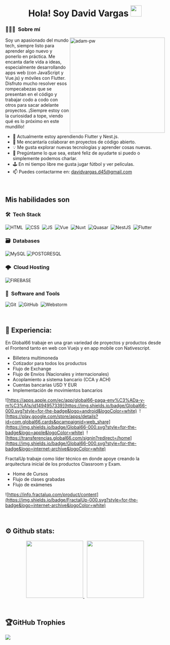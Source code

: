 <h1 align="center">Hola! Soy David Vargas <img src="https://media.giphy.com/media/hvRJCLFzcasrR4ia7z/giphy.gif" width="35px"></h1>

### 👨🏻‍💻 &nbsp;Sobre mí

<p><img width="300px" align="right" src="https://github.com/Adam-pw/Adam-pw/blob/main/animation_500_kxa883sd.gif" alt="adam-pw" /></p>

Soy un apasionado del mundo tech, siempre listo para aprender algo nuevo y ponerlo en práctica. Me encanta darle vida a ideas, especialmente desarrollando apps 
web (con JavaScript y Vue.js) y móviles con Flutter. Disfruto mucho resolver esos rompecabezas que se presentan en el código y trabajar codo a codo con otros 
para sacar adelante proyectos. ¡Siempre estoy con la curiosidad a tope, viendo qué es lo próximo en este mundillo!

- 🌱 Actualmente estoy aprendiendo Flutter y Nest.js.
- 👯 Me encantaría colaborar en proyectos de código abierto.
- 💡 Me gusta explorar nuevas tecnologías y aprender cosas nuevas.
- 💬 Pregúntame lo que sea, estaré feliz de ayudarte si puedo o simplemente podemos charlar.
- 🕹 En mi tiempo libre me gusta jugar fútbol y ver películas.
- 📫 Puedes contactarme en: davidvargas.d45@gmail.com

<!---
</br>
Por si gustas apoyarme!

[![ko-fi](https://ko-fi.com/img/githubbutton_sm.svg)](https://ko-fi.com/C0C11FRGHH)
-->
  
</br>

<h2 align="left" >Mis habilidades son</h2>


### 🛠 &nbsp;Tech Stack

  ![HTML](https://img.shields.io/badge/HTML5-E34F26?style=for-the-badge&logo=html5&logoColor=white)&nbsp;
  ![CSS](https://img.shields.io/badge/CSS3-1572B6?style=for-the-badge&logo=css3&logoColor=white)&nbsp;
  ![JS](https://img.shields.io/badge/JavaScript-F7DF1E?style=for-the-badge&logo=javascript&logoColor=black)&nbsp;
  ![Vue](https://img.shields.io/badge/Vue-42B883?style=for-the-badge&logo=vue.js&logoColor=white)&nbsp;
  ![Nuxt](https://img.shields.io/badge/Nuxt-00C16A?style=for-the-badge&logo=nuxt&logoColor=white)&nbsp;
  ![Quasar](https://img.shields.io/badge/Quasar-00B4FF?style=for-the-badge&logo=quasar&logoColor=white)&nbsp;
  ![NestJS](https://img.shields.io/badge/Nestjs-F23551?style=for-the-badge&logo=nestjs&logoColor=white)&nbsp;
  ![Flutter](https://img.shields.io/badge/Flutter-0468D7?style=for-the-badge&logo=flutter&logoColor=white)&nbsp;

  ### 🗃 &nbsp;Databases
  
  ![MySQL](https://img.shields.io/badge/mysql-4479A1.svg?style=for-the-badge&logo=mysql&logoColor=white)
  ![POSTGRESQL](https://img.shields.io/badge/postgres-%23316192.svg?style=for-the-badge&logo=postgresql&logoColor=white)&nbsp;

  ### 🌩️ &nbsp;Cloud Hosting
  
  ![FIREBASE](https://img.shields.io/badge/firebase-DD2C00.svg?style=for-the-badge&logo=firebase&logoColor=white)&nbsp;

  ### 🧰 &nbsp;Software and Tools 
  
  ![Git](https://img.shields.io/badge/git-%23F05033.svg?style=for-the-badge&logo=git&logoColor=white)&nbsp;
  ![GitHub](https://img.shields.io/badge/github-%23121011.svg?style=for-the-badge&logo=github&logoColor=white)&nbsp;
  ![Webstorm](https://img.shields.io/badge/Webstorm-000000.svg?style=for-the-badge&logo=webstorm&logoColor=white)&nbsp;

</br>

### <h2>💼 Experiencia:</h2> 

En Global66 trabaje en una gran variedad de proyectos y productos desde el Frontend tanto en web con Vuejs y en app mobile con Nativescript.

- Billetera multimoneda
- Cotizador para todos los productos
- Flujo de Exchange
- Flujo de Envíos (Nacionales y internacionales)
- Acoplamiento a sistema bancario (CCA y ACH)
- Cuentas bancarias USD Y EUR
- Implementación de movimientos bancarios

![https://apps.apple.com/ec/app/global66-paga-env%C3%ADa-y-m%C3%A1s/id1494957339](https://img.shields.io/badge/Global66-000.svg?style=for-the-badge&logo=android&logoColor=white)&nbsp;
![https://play.google.com/store/apps/details?id=com.global66.cards&pcampaignid=web_share](https://img.shields.io/badge/Global66-000.svg?style=for-the-badge&logo=apple&logoColor=white)&nbsp;
![https://transferencias.global66.com/signin?redirect=/home](https://img.shields.io/badge/Global66-000.svg?style=for-the-badge&logo=internet-archive&logoColor=white)


FractalUp trabaje como líder técnico en donde apoye creando la arquitectura inicial de los productos Classroom y Exam.

- Home de Cursos
- Flujo de clases grabadas
- Flujo de exámenes

![https://info.fractalup.com/product/content](https://img.shields.io/badge/FractalUp-000.svg?style=for-the-badge&logo=internet-archive&logoColor=white)

</br>

### <h2>⚙️ Github stats:</h2> 

<p align="center">
  <a href="https://github.com/thedavos">
    <img height="180em" src="https://github-readme-stats-eight-theta.vercel.app/api?username=thedavos&show_icons=true&theme=algolia&include_all_commits=true&count_private=true"/>
  </a>
  &nbsp;
  <a href="https://github.com/thedavos">
    <img height="180em" src="https://github-readme-stats-eight-theta.vercel.app/api/top-langs/?username=thedavos&layout=compact&langs_count=8&theme=algolia"/>
  </a>
</p>

</br>

## 🏆GitHub Trophies
![](https://github-profile-trophy.vercel.app/?username=thedavos&theme=discord&no-frame=false&no-bg=false&margin-w=4)
